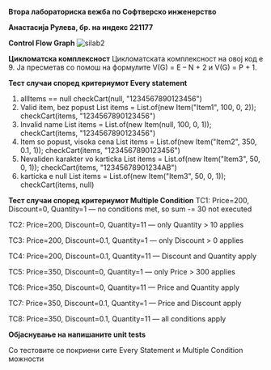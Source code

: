 **Втора лабораториска вежба по Софтверско инженерство**

**Анастасија Рулева, бр. на индекс 221177**

**Control Flow Graph**
![silab2](https://github.com/user-attachments/assets/25270e52-cfa4-4930-b565-a5f3cdf5f889)


**Цикломатска комплексност**
Цикломатската комплексност на овој код е 9. Ја пресметав со помош на формулите V(G) = E – N + 2
и V(G) = P + 1.

**Тест случаи според критериумот Every statement**
1. allItems == null
    checkCart(null, "1234567890123456")
2. Valid item, bez popust
    List<Item> items = List.of(new Item("Item1", 100, 0, 2));
    checkCart(items, "1234567890123456")
3. Invalid name
    List<Item> items = List.of(new Item(null, 100, 0, 1));
    checkCart(items, "1234567890123456")
4. Item so popust, visoka cena
    List<Item> items = List.of(new Item("Item2", 350, 0.1, 1));
    checkCart(items, "1234567890123456")
5. Nevaliden karakter vo karticka
    List<Item> items = List.of(new Item("Item3", 50, 0, 1));
    checkCart(items, "12345678901234AB")
6. karticka e null
    List<Item> items = List.of(new Item("Item3", 50, 0, 1));
    checkCart(items, null)

**Тест случаи според критериумот Multiple Condition**
TC1: Price=200, Discount=0, Quantity=1 — no conditions met, so sum -= 30 not executed

TC2: Price=200, Discount=0, Quantity=11 — only Quantity > 10 applies

TC3: Price=200, Discount=0.1, Quantity=1 — only Discount > 0 applies

TC4: Price=200, Discount=0.1, Quantity=11 — Discount and Quantity apply

TC5: Price=350, Discount=0, Quantity=1 — only Price > 300 applies

TC6: Price=350, Discount=0, Quantity=11 — Price and Quantity apply

TC7: Price=350, Discount=0.1, Quantity=1 — Price and Discount apply

TC8: Price=350, Discount=0.1, Quantity=11 — all conditions apply

**Објаснување на напишаните unit tests**

Со тестовите се покриени сите Every Statement и Multiple Condition можности

